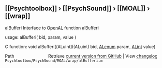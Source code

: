 ## [[Psychtoolbox]] &#8250; [[PsychSound]] &#8250; [[MOAL]] &#8250; [[wrap]]

alBufferi  Interface to [OpenAL](OpenAL) function alBufferi  
  
usage:  alBufferi( bid, param, value )  
  
C function:  void alBufferi[(ALuint]((ALuint) bid, [ALenum](ALenum) param, [ALint](ALint) value)  




<div class="code_header" style="text-align:right;">
  <span style="float:left;">Path&nbsp;&nbsp;</span> <span class="counter">Retrieve <a href=
  "https://raw.github.com/Psychtoolbox-3/Psychtoolbox-3/beta/Psychtoolbox/PsychSound/MOAL/wrap/alBufferi.m">current version from GitHub</a> | View <a href=
  "https://github.com/Psychtoolbox-3/Psychtoolbox-3/commits/beta/Psychtoolbox/PsychSound/MOAL/wrap/alBufferi.m">changelog</a></span>
</div>
<div class="code">
  <code>Psychtoolbox/PsychSound/MOAL/wrap/alBufferi.m</code>
</div>

